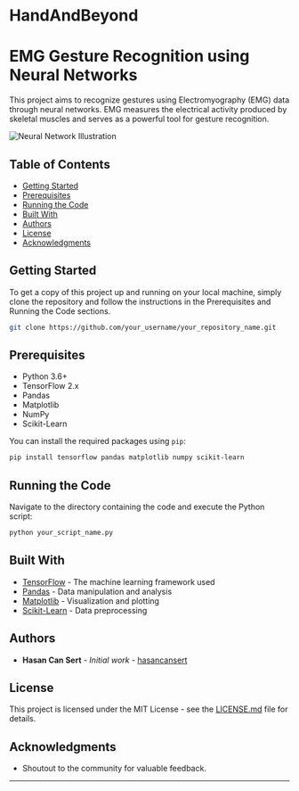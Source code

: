# HandAndBeyond

# EMG Gesture Recognition using Neural Networks

This project aims to recognize gestures using Electromyography (EMG) data through neural networks. EMG measures the electrical activity produced by skeletal muscles and serves as a powerful tool for gesture recognition.

![Neural Network Illustration](https://www.google.com/url?sa=i&url=https%3A%2F%2Fwww.javatpoint.com%2Fartificial-neural-network&psig=AOvVaw22tfJj-w0vRLcTE77Znelq&ust=1692812503608000&source=images&cd=vfe&opi=89978449&ved=0CBAQjRxqFwoTCNipuJHo8IADFQAAAAAdAAAAABAJ)

## Table of Contents

- [Getting Started](#getting-started)
- [Prerequisites](#prerequisites)
- [Running the Code](#running-the-code)
- [Built With](#built-with)
- [Authors](#authors)
- [License](#license)
- [Acknowledgments](#acknowledgments)

## Getting Started

To get a copy of this project up and running on your local machine, simply clone the repository and follow the instructions in the Prerequisites and Running the Code sections.

```bash
git clone https://github.com/your_username/your_repository_name.git
```

## Prerequisites

- Python 3.6+
- TensorFlow 2.x
- Pandas
- Matplotlib
- NumPy
- Scikit-Learn

You can install the required packages using `pip`:

```bash
pip install tensorflow pandas matplotlib numpy scikit-learn
```

## Running the Code

Navigate to the directory containing the code and execute the Python script:

```bash
python your_script_name.py
```

## Built With

- [TensorFlow](https://www.tensorflow.org/) - The machine learning framework used
- [Pandas](https://pandas.pydata.org/) - Data manipulation and analysis
- [Matplotlib](https://matplotlib.org/) - Visualization and plotting
- [Scikit-Learn](https://scikit-learn.org/) - Data preprocessing

## Authors

- **Hasan Can Sert** - *Initial work* - [hasancansert](https://github.com/hasancansert)

## License

This project is licensed under the MIT License - see the [LICENSE.md](LICENSE.md) file for details.

## Acknowledgments

- Shoutout to the community for valuable feedback.

---
